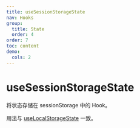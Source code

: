 ```yaml
---
title: useSessionStorageState
nav: Hooks
group:
  title: State
  order: 4
order: 7
toc: content
demo:
  cols: 2
---
```


# useSessionStorageState

将状态存储在 sessionStorage 中的 Hook。

用法与 [useLocalStorageState](./use-local-storage-state) 一致。
